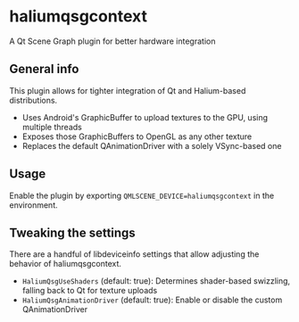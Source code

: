 # haliumqsgcontext

A Qt Scene Graph plugin for better hardware integration


## General info

This plugin allows for tighter integration of Qt and Halium-based distributions.

- Uses Android's GraphicBuffer to upload textures to the GPU, using multiple threads
- Exposes those GraphicBuffers to OpenGL as any other texture
- Replaces the default QAnimationDriver with a solely VSync-based one

## Usage

Enable the plugin by exporting `QMLSCENE_DEVICE=haliumqsgcontext` in the environment.

## Tweaking the settings

There are a handful of libdeviceinfo settings that allow adjusting the behavior of haliumqsgcontext.

- `HaliumQsgUseShaders` (default: true): Determines shader-based swizzling, falling back to Qt for texture uploads
- `HaliumQsgAnimationDriver` (default: true): Enable or disable the custom QAnimationDriver
